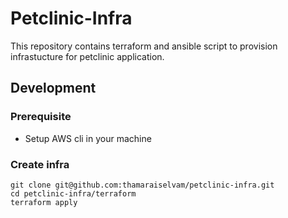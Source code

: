 # Petclinic-Infra
This repository contains terraform and ansible script to provision infrastucture for petclinic application.

## Development

### Prerequisite
- Setup AWS cli in your machine

### Create infra
```
git clone git@github.com:thamaraiselvam/petclinic-infra.git
cd petclinic-infra/terraform
terraform apply
```

